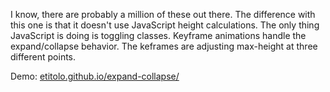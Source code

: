 I know, there are probably a million of these out there. The difference with this one is that it doesn't use JavaScript height calculations. The only thing JavaScript is doing is toggling classes. Keyframe animations handle the expand/collapse behavior. The keframes are adjusting max-height at three different points.

Demo: [etitolo.github.io/expand-collapse/](http://etitolo.github.io/expand-collapse/index.html)